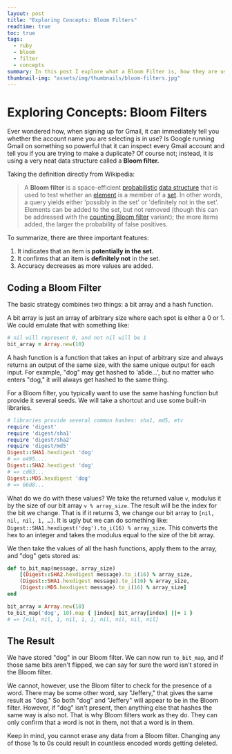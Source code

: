 ```yaml
---
layout: post
title: "Exploring Concepts: Bloom Filters"
readtime: true
toc: true
tags:
  - ruby
  - bloom
  - filter
  - concepts
summary: In this post I explore what a Bloom Filter is, how they are used in the real world and code one from scratch in Ruby.
thumbnail-img: "assets/img/thumbnails/bloom-filters.jpg"
---
```


# Exploring Concepts: Bloom Filters

Ever wondered how, when signing up for Gmail, it can immediately tell you whether the account name you are selecting is in use? Is Google running Gmail on something so powerful that it can inspect every Gmail account and tell you if you are trying to make a duplicate? Of course not; instead, it is using a very neat data structure called a **Bloom filter.**

Taking the definition directly from Wikipedia:

> A **Bloom filter** is a space-efficient [probabilistic](https://en.wikipedia.org/wiki/Probabilistic "Probabilistic") [data structure](https://en.wikipedia.org/wiki/Data_structure "Data structure") that is used to test whether an [element](<https://en.wikipedia.org/wiki/Element_(mathematics)> "Element (mathematics)") is a member of a [set](<https://en.wikipedia.org/wiki/Set_(computer_science)> "Set (computer science)"). In other words, a query yields either 'possibly in the set' or 'definitely not in the set'. Elements can be added to the set, but not removed (though this can be addressed with the [counting Bloom filter](https://en.wikipedia.org/wiki/Bloom_filter#Counting_Bloom_filters) variant); the more items added, the larger the probability of false positives.

To summarize, there are three important features:

1. It indicates that an item is **potentially in the set.**
2. It confirms that an item is **definitely not** in the set.
3. Accuracy decreases as more values are added.

## Coding a Bloom Filter

The basic strategy combines two things: a bit array and a hash function.

A bit array is just an array of arbitrary size where each spot is either a 0 or 1. We could emulate that with something like:

```ruby
# nil will represent 0, and not nil will be 1
bit_array = Array.new(10)
```

A hash function is a function that takes an input of arbitrary size and always returns an output of the same size, with the same unique output for each input. For example, "dog" may get hashed to 'a5de…', but no matter who enters "dog," it will always get hashed to the same thing.

For a Bloom filter, you typically want to use the same hashing function but provide it several seeds. We will take a shortcut and use some built-in libraries.

```ruby
# libraries provide several common hashes: sha1, md5, etc
require 'digest'
require 'digest/sha1'
require 'digest/sha2'
require 'digest/md5'
Digest::SHA1.hexdigest 'dog'
# => e495....
Digest::SHA2.hexdigest 'dog'
# => cd63...
Digest::MD5.hexdigest 'dog'
# => 06d8...
```

What do we do with these values? We take the returned value `v`, modulus it by the size of our bit array `v % array_size`. The result will be the index for the bit we change. That is if it returns 3, we change our bit array to `[nil, nil, nil, 1, …]`. It is ugly but we can do something like: `Digest::SHA1.hexdigest('dog').to_i(16) % array_size`. This converts the hex to an integer and takes the modulus equal to the size of the bit array.

We then take the values of all the hash functions, apply them to the array, and "dog" gets stored as:

```ruby
def to_bit_map(message, array_size)
	[(Digest::SHA2.hexdigest message).to_i(16) % array_size,
	(Digest::SHA1.hexdigest message).to_i(16) % array_size,
	(Digest::MD5.hexdigest message).to_i(16) % array_size]
end

bit_array = Array.new(10)
to_bit_map('dog', 10).map { |index| bit_array[index] ||= 1 }
# => [nil, nil, 1, nil, 1, 1, nil, nil, nil, nil]
```

## The Result

We have stored "dog" in our Bloom filter. We can now run `to_bit_map`, and if those same bits aren't flipped, we can say for sure the word isn't stored in the Bloom filter.

We cannot, however, use the Bloom filter to check for the presence of a word. There may be some other word, say "Jeffery," that gives the same result as "dog." So both "dog" and "Jeffery" will appear to be in the Bloom filter. However, if "dog" isn't present, then anything else that hashes the same way is also not. That is why Bloom filters work as they do. They can only confirm that a word is not in them, not that a word is in them.

Keep in mind, you cannot erase any data from a Bloom filter. Changing any of those 1s to 0s could result in countless encoded words getting deleted.
